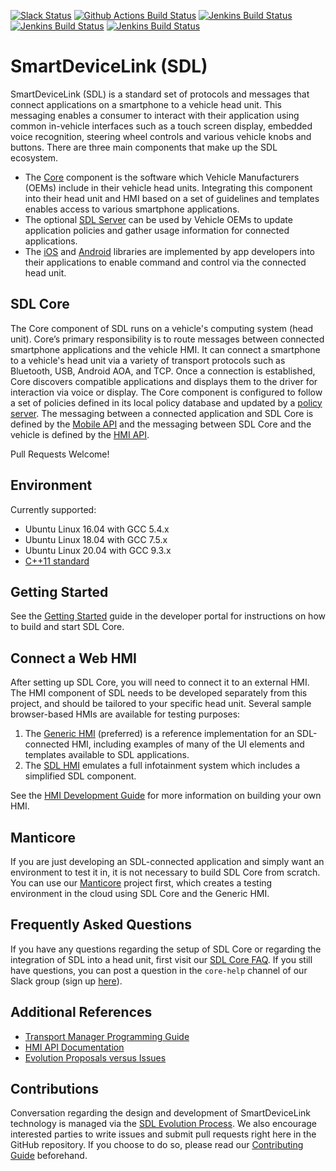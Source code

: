 [![Slack Status](http://sdlslack.herokuapp.com/badge.svg)](http://slack.smartdevicelink.com)
[![Github Actions Build Status](https://github.com/smartdevicelink/sdl_core/actions/workflows/sdl_core_github_ci.yml/badge.svg)](https://github.com/smartdevicelink/sdl_core/actions/workflows/sdl_core_github_ci.yml)
[![Jenkins Build Status](https://opensdl-jenkins.prjdmz.luxoft.com/job/develop_weekly_coverage/badge/icon?subject=UT%20coverage%20build)](https://opensdl-jenkins.prjdmz.luxoft.com/job/develop_weekly_coverage/)
[![Jenkins Build Status](https://opensdl-jenkins.prjdmz.luxoft.com/view/Smokes/job/Develop_TCP_ATF_Smoke_P/badge/icon?subject=Smoke%20tests)](https://opensdl-jenkins.prjdmz.luxoft.com/view/Smokes/job/Develop_TCP_ATF_Smoke_P/)
[![Jenkins Build Status](https://opensdl-jenkins.prjdmz.luxoft.com/job/Develop_SDL_Checkstyle/badge/icon?subject=Coding%20style)](https://opensdl-jenkins.prjdmz.luxoft.com/job/Develop_SDL_Checkstyle/)

# SmartDeviceLink (SDL)

SmartDeviceLink (SDL) is a standard set of protocols and messages that connect applications on a smartphone to a vehicle head unit. This messaging enables a consumer to interact with their application using common in-vehicle interfaces such as a touch screen display, embedded voice recognition, steering wheel controls and various vehicle knobs and buttons. There are three main components that make up the SDL ecosystem.

  * The [Core](https://github.com/smartdevicelink/sdl_core) component is the software which Vehicle Manufacturers (OEMs) include in their vehicle head units. Integrating this component into their head unit and HMI based on a set of guidelines and templates enables access to various smartphone applications.
  * The optional [SDL Server](https://github.com/smartdevicelink/sdl_server) can be used by Vehicle OEMs to update application policies and gather usage information for connected applications.
  * The [iOS](https://github.com/smartdevicelink/sdl_ios) and [Android](https://github.com/smartdevicelink/sdl_android) libraries are implemented by app developers into their applications to enable command and control via the connected head unit.

## SDL Core

The Core component of SDL runs on a vehicle's computing system (head unit). Core’s primary responsibility is to route messages between connected smartphone applications and the vehicle HMI. It can connect a smartphone to a vehicle's head unit via a variety of transport protocols such as Bluetooth, USB, Android AOA, and TCP. Once a connection is established, Core discovers compatible applications and displays them to the driver for interaction via voice or display. The Core component is configured to follow a set of policies defined in its local policy database and updated by a [policy server](https://www.github.com/smartdevicelink/sdl_server). The messaging between a connected application and SDL Core is defined by the [Mobile API](https://github.com/smartdevicelink/rpc_spec/blob/master/MOBILE_API.xml) and the messaging between SDL Core and the vehicle is defined by the [HMI API](https://github.com/smartdevicelink/sdl_core/blob/master/src/components/interfaces/HMI_API.xml).

Pull Requests Welcome!

## Environment
Currently supported:
* Ubuntu Linux 16.04 with GCC 5.4.x
* Ubuntu Linux 18.04 with GCC 7.5.x
* Ubuntu Linux 20.04 with GCC 9.3.x
* [C++11 standard](https://github.com/smartdevicelink/sdl_evolution/issues/132)

## Getting Started
See the [Getting Started](https://smartdevicelink.com/en/guides/core/getting-started/install-and-run/) guide in the developer portal for instructions on how to build and start SDL Core.

## Connect a Web HMI
After setting up SDL Core, you will need to connect it to an external HMI. The HMI component of SDL needs to be developed separately from this project, and should be tailored to your specific head unit. Several sample browser-based HMIs are available for testing purposes:

  1. The [Generic HMI](https://github.com/smartdevicelink/generic_hmi) (preferred) is a reference implementation for an SDL-connected HMI, including examples of many of the UI elements and templates available to SDL applications.
  2. The [SDL HMI](https://github.com/smartdevicelink/sdl_hmi) emulates a full infotainment system which includes a simplified SDL component.

See the [HMI Development Guide](https://smartdevicelink.com/en/guides/core/integrating-your-hmi/sdl-core-and-hmi-communication/) for more information on building your own HMI.

## Manticore
If you are just developing an SDL-connected application and simply want an environment to test it in, it is not necessary to build SDL Core from scratch. You can use our [Manticore](https://smartdevicelink.com/resources/manticore/) project first, which creates a testing environment in the cloud using SDL Core and the Generic HMI.

## Frequently Asked Questions

If you have any questions regarding the setup of SDL Core or regarding the integration of SDL into a head unit, first visit our [SDL Core FAQ](https://smartdevicelink.com/en/guides/core/faq/). If you still have questions, you can post a question in the `core-help` channel of our Slack group (sign up [here](http://slack.smartdevicelink.com/)).

## Additional References

  * [Transport Manager Programming Guide](https://smartdevicelink.com/en/guides/core/transport-manager-programming/)
  * [HMI API Documentation](https://smartdevicelink.com/en/docs/hmi/master/overview/)
  * [Evolution Proposals versus Issues](https://github.com/smartdevicelink/sdl_evolution/blob/master/proposals_versus_issues.md)

## Contributions

Conversation regarding the design and development of SmartDeviceLink technology is managed via the [SDL Evolution Process](https://github.com/smartdevicelink/sdl_evolution/blob/master/process.md). We also encourage interested parties to write issues and submit pull requests right here in the GitHub repository. If you choose to do so, please read our [Contributing Guide](https://github.com/smartdevicelink/sdl_core/blob/master/.github/CONTRIBUTING.md) beforehand.
